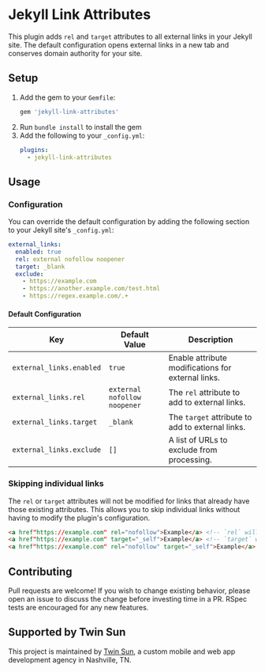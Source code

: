 # Jekyll Link Attributes

This plugin adds `rel` and `target` attributes to all external links in your Jekyll site.
The default configuration opens external links in a new tab and conserves domain authority for your site.

## Setup

1. Add the gem to your `Gemfile`:
    ```ruby
    gem 'jekyll-link-attributes'
    ```
2. Run `bundle install` to install the gem
3. Add the following to your `_config.yml`:
    ```yaml
    plugins:
      - jekyll-link-attributes
    ```

## Usage

### Configuration

You can override the default configuration by adding the following section to your Jekyll site's `_config.yml`:

```yaml
external_links:
  enabled: true
  rel: external nofollow noopener
  target: _blank
  exclude:
    - https://example.com
    - https://another.example.com/test.html
    - https://regex.example.com/.+
```

#### Default Configuration
| Key | Default Value | Description |
| ---------------------------- | ---------------------------- | -------------------------------------------------- |
| `external_links.enabled` | `true`                       | Enable attribute modifications for external links. |
| `external_links.rel`     | `external nofollow noopener` | The `rel` attribute to add to external links.      |
| `external_links.target`  | `_blank`                     | The `target` attribute to add to external links.   |
| `external_links.exclude` | `[]`                         | A list of URLs to exclude from processing.         |


### Skipping individual links

The `rel` or `target` attributes will not be modified for links that already have those existing attributes.
This allows you to skip individual links without having to modify the plugin's configuration.

 ```html
 <a href"https://example.com" rel="nofollow">Example</a> <!-- `rel` will not be modified, but the configured `target` will be added. -->
 <a href"https://example.com" target="_self">Example</a> <!-- `target` will not be modified, but the configured `rel` will be added. -->
 <a href"https://example.com" rel="nofollow" target="_self">Example</a> <!-- Neither `rel` nor `target` will be modified. -->
 ```

## Contributing

Pull requests are welcome!
If you wish to change existing behavior, please open an issue to discuss the change before investing time in a PR.
RSpec tests are encouraged for any new features.

## Supported by Twin Sun

This project is maintained by [Twin Sun](https://twinsunsolutions.com/), a custom mobile and web app development agency in Nashville, TN.
